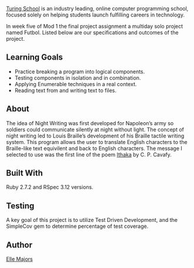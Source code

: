 [Turing School](https://turing.edu/) is an industry leading, online computer programming school, focused solely on helping students launch fulfilling careers in technology.

In week five of Mod 1 the final project assignment a multiday solo project named Futbol. Listed below are our specifications and outcomes of the project. 

## Learning Goals

* Practice breaking a program into logical components.
* Testing components in isolation and in combination.
* Applying Enumerable techniques in a real context.
* Reading text from and writing text to files.

## About

The idea of Night Writing was first developed for Napoleon’s army so soldiers could communicate silently at night without light. The concept of night writing led to Louis Braille’s development of his Braille tactile writing system. This program allows the user to translate English characters to the Braille-like text equivilent and back to English characters. The message I selected to use was the first line of the poem [Ithaka](https://www.poetryfoundation.org/poems/51296/ithaka-56d22eef917ec) by C. P. Cavafy.
## Built With

Ruby 2.7.2 and RSpec 3.12 versions.

## Testing

A key goal of this project is to utilize Test Driven Development, and the SimpleCov gem to determine percentage of test coverage.

## Author

[Elle Majors](https://github.com/Elle-M)
